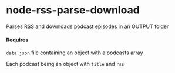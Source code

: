 # node-rss-parse-download
Parses RSS and downloads podcast episodes in an OUTPUT folder

#### Requires
`data.json` file containing an object with a podcasts array

Each podcast being an object with `title` and `rss`
